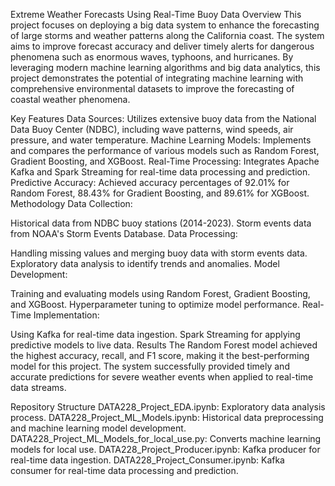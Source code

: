 Extreme Weather Forecasts Using Real-Time Buoy Data
Overview
This project focuses on deploying a big data system to enhance the forecasting of large storms and weather patterns along the California coast. The system aims to improve forecast accuracy and deliver timely alerts for dangerous phenomena such as enormous waves, typhoons, and hurricanes. By leveraging modern machine learning algorithms and big data analytics, this project demonstrates the potential of integrating machine learning with comprehensive environmental datasets to improve the forecasting of coastal weather phenomena.

Key Features
Data Sources: Utilizes extensive buoy data from the National Data Buoy Center (NDBC), including wave patterns, wind speeds, air pressure, and water temperature.
Machine Learning Models: Implements and compares the performance of various models such as Random Forest, Gradient Boosting, and XGBoost.
Real-Time Processing: Integrates Apache Kafka and Spark Streaming for real-time data processing and prediction.
Predictive Accuracy: Achieved accuracy percentages of 92.01% for Random Forest, 88.43% for Gradient Boosting, and 89.61% for XGBoost.
Methodology
Data Collection:

Historical data from NDBC buoy stations (2014-2023).
Storm events data from NOAA's Storm Events Database.
Data Processing:

Handling missing values and merging buoy data with storm events data.
Exploratory data analysis to identify trends and anomalies.
Model Development:

Training and evaluating models using Random Forest, Gradient Boosting, and XGBoost.
Hyperparameter tuning to optimize model performance.
Real-Time Implementation:

Using Kafka for real-time data ingestion.
Spark Streaming for applying predictive models to live data.
Results
The Random Forest model achieved the highest accuracy, recall, and F1 score, making it the best-performing model for this project.
The system successfully provided timely and accurate predictions for severe weather events when applied to real-time data streams.

Repository Structure
DATA228_Project_EDA.ipynb: Exploratory data analysis process.
DATA228_Project_ML_Models.ipynb: Historical data preprocessing and machine learning model development.
DATA228_Project_ML_Models_for_local_use.py: Converts machine learning models for local use.
DATA228_Project_Producer.ipynb: Kafka producer for real-time data ingestion.
DATA228_Project_Consumer.ipynb: Kafka consumer for real-time data processing and prediction.

